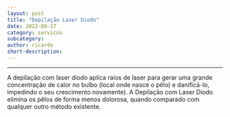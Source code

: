 ```yaml
---
layout: post
title: "Depilação Laser Diodo"
date: 2022-09-27
category: servicos
subcategory: 
author: ricardo
short-description: 
---
```


-----

A depilação com laser diodo aplica raios de laser para gerar uma grande concentração de calor no bulbo (local onde nasce o pêlo) e danificá-lo, impedindo o seu crescimento novamente). A Depilação com Laser Díodo elimina os pêlos de forma menos dolorosa, quando comparado com qualquer outro método existente.
